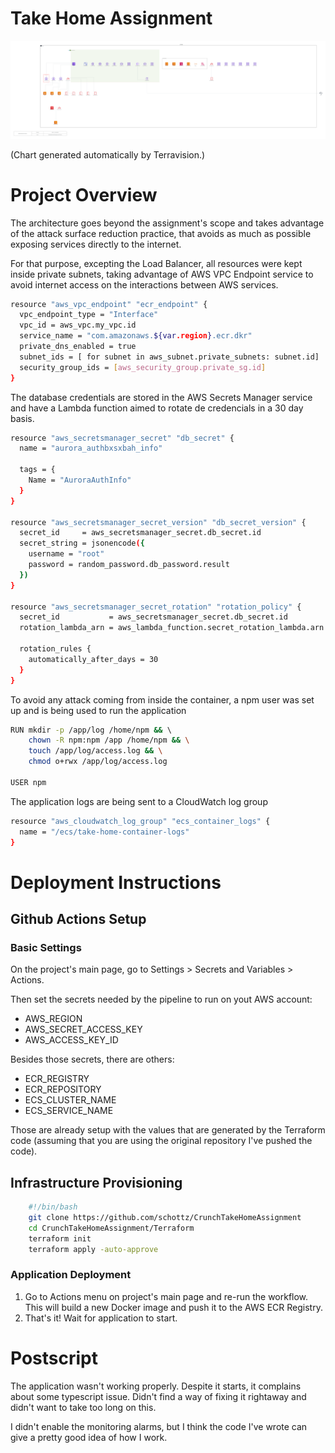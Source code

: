 # Take Home Assignment

![](https://github.com/schottz/CrunchTakeHomeAssignment/blob/main/architecture.dot.png)


(Chart generated automatically by Terravision.)

# Project Overview
The architecture goes beyond the assignment's scope and takes advantage of the attack surface reduction practice, that avoids as much as possible exposing services directly to the internet.

For that purpose, excepting the Load Balancer, all resources were kept inside private subnets, taking advantage of AWS VPC Endpoint service to avoid internet access on the interactions between AWS services.

```bash
resource "aws_vpc_endpoint" "ecr_endpoint" {
  vpc_endpoint_type = "Interface"
  vpc_id = aws_vpc.my_vpc.id
  service_name = "com.amazonaws.${var.region}.ecr.dkr"
  private_dns_enabled = true
  subnet_ids = [ for subnet in aws_subnet.private_subnets: subnet.id]
  security_group_ids = [aws_security_group.private_sg.id]
}
```

The database credentials are stored in the AWS Secrets Manager service and have a Lambda function aimed to rotate de credencials in a 30 day basis.

```bash
resource "aws_secretsmanager_secret" "db_secret" {
  name = "aurora_authbxsxbah_info"

  tags = {
    Name = "AuroraAuthInfo"
  }
}

resource "aws_secretsmanager_secret_version" "db_secret_version" {
  secret_id     = aws_secretsmanager_secret.db_secret.id
  secret_string = jsonencode({
    username = "root"
    password = random_password.db_password.result
  })
}

resource "aws_secretsmanager_secret_rotation" "rotation_policy" {
  secret_id           = aws_secretsmanager_secret.db_secret.id
  rotation_lambda_arn = aws_lambda_function.secret_rotation_lambda.arn

  rotation_rules {
    automatically_after_days = 30
  }
}
```

To avoid any attack coming from inside the container, a npm user was set up and is being used to run the application

```bash
RUN mkdir -p /app/log /home/npm && \ 
    chown -R npm:npm /app /home/npm && \
    touch /app/log/access.log && \
    chmod o+rwx /app/log/access.log
    
USER npm 
```

The application logs are being sent to a CloudWatch log group

```bash
resource "aws_cloudwatch_log_group" "ecs_container_logs" {
  name = "/ecs/take-home-container-logs"
}
```
# Deployment Instructions

## Github Actions Setup
### Basic Settings
On the project's main page, go to Settings > Secrets and Variables > Actions.

Then set the secrets needed by the pipeline to run on yout AWS account:
- AWS_REGION
- AWS_SECRET_ACCESS_KEY 
- AWS_ACCESS_KEY_ID 

Besides those secrets, there are others:
- ECR_REGISTRY
- ECR_REPOSITORY
- ECS_CLUSTER_NAME
- ECS_SERVICE_NAME

Those are already setup with the values that are generated by the Terraform code (assuming that you are using the original repository I've pushed the code).

## Infrastructure Provisioning
```bash
	#!/bin/bash
	git clone https://github.com/schottz/CrunchTakeHomeAssignment
	cd CrunchTakeHomeAssignment/Terraform
	terraform init
	terraform apply -auto-approve
```

### Application Deployment
1. Go to Actions menu on project's main page and re-run the workflow. This will build a new Docker image and push it to the AWS ECR Registry.
2. That's it! Wait for application to start.

# Postscript

The application wasn't working properly. Despite it starts, it complains about some typescript issue. Didn't find a way of fixing it rightaway and didn't want to take too long on this.

I didn't enable the monitoring alarms, but I think the code I've wrote can give a pretty good idea of how I work.